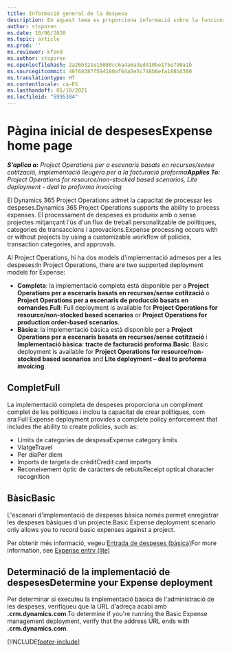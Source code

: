 ```yaml
---
title: Informació general de la despesa
description: En aquest tema es proporciona informació sobre la funcionalitat de despeses al Project Operations.
author: stsporen
ms.date: 10/06/2020
ms.topic: article
ms.prod: ''
ms.reviewer: kfend
ms.author: stsporen
ms.openlocfilehash: 2a26b321e15080cc6a4a6a3ed410be175e790a1b
ms.sourcegitcommit: 40f68387f594180af64a5e5c748b6efa188bd300
ms.translationtype: HT
ms.contentlocale: ca-ES
ms.lasthandoff: 05/10/2021
ms.locfileid: "5995384"
---
```

# <a name="expense-home-page"></a><span data-ttu-id="dc11e-103">Pàgina inicial de despeses</span><span class="sxs-lookup"><span data-stu-id="dc11e-103">Expense home page</span></span>

<span data-ttu-id="dc11e-104">_**S'aplica a:** Project Operations per a escenaris basats en recursos/sense cotització, implementació lleugera per a la facturació proforma_</span><span class="sxs-lookup"><span data-stu-id="dc11e-104">_**Applies To:** Project Operations for resource/non-stocked based scenarios, Lite deployment - deal to proforma invoicing_</span></span>


<span data-ttu-id="dc11e-105">El Dynamics 365 Project Operations admet la capacitat de processar les despeses.</span><span class="sxs-lookup"><span data-stu-id="dc11e-105">Dynamics 365 Project Operations supports the ability to process expenses.</span></span> <span data-ttu-id="dc11e-106">El processament de despeses es produeix amb o sense projectes mitjançant l'ús d'un flux de treball personalitzable de polítiques, categories de transaccions i aprovacions.</span><span class="sxs-lookup"><span data-stu-id="dc11e-106">Expense processing occurs with or without projects by using a customizable workflow of policies, transaction categories, and approvals.</span></span>

<span data-ttu-id="dc11e-107">Al Project Operations, hi ha dos models d'implementació admesos per a les despeses:</span><span class="sxs-lookup"><span data-stu-id="dc11e-107">In Project Operations, there are two supported deployment models for Expense:</span></span> 

- <span data-ttu-id="dc11e-108">**Completa**: la implementació completa està disponible per a **Project Operations per a escenaris basats en recursos/sense cotització** o **Project Operations per a escenaris de producció basats en comandes**.</span><span class="sxs-lookup"><span data-stu-id="dc11e-108">**Full**: Full deployment is available for **Project Operations for resource/non-stocked based scenarios** or **Project Operations for production order-based scenarios**.</span></span>
- <span data-ttu-id="dc11e-109">**Bàsica**: la implementació bàsica està disponible per a **Project Operations per a escenaris basats en recursos/sense cotització** i **Implementació bàsica: tracte de facturació proforma**.</span><span class="sxs-lookup"><span data-stu-id="dc11e-109">**Basic**: Basic deployment is available for **Project Operations for resource/non-stocked based scenarios** and **Lite deployment – deal to proforma invoicing**.</span></span>

## <a name="full"></a><span data-ttu-id="dc11e-110">Complet</span><span class="sxs-lookup"><span data-stu-id="dc11e-110">Full</span></span> 
<span data-ttu-id="dc11e-111">La implementació completa de despeses proporciona un compliment complet de les polítiques i inclou la capacitat de crear polítiques, com ara:</span><span class="sxs-lookup"><span data-stu-id="dc11e-111">Full Expense deployment provides a complete policy enforcement that includes the ability to create policies, such as:</span></span>

  - <span data-ttu-id="dc11e-112">Límits de categories de despesa</span><span class="sxs-lookup"><span data-stu-id="dc11e-112">Expense category limits</span></span>
  - <span data-ttu-id="dc11e-113">Viatge</span><span class="sxs-lookup"><span data-stu-id="dc11e-113">Travel</span></span>
  - <span data-ttu-id="dc11e-114">Per dia</span><span class="sxs-lookup"><span data-stu-id="dc11e-114">Per diem</span></span>
  - <span data-ttu-id="dc11e-115">Imports de targeta de crèdit</span><span class="sxs-lookup"><span data-stu-id="dc11e-115">Credit card imports</span></span>
  - <span data-ttu-id="dc11e-116">Reconeixement òptic de caràcters de rebuts</span><span class="sxs-lookup"><span data-stu-id="dc11e-116">Receipt optical character recognition</span></span>

## <a name="basic"></a><span data-ttu-id="dc11e-117">Bàsic</span><span class="sxs-lookup"><span data-stu-id="dc11e-117">Basic</span></span> 
<span data-ttu-id="dc11e-118">L'escenari d'implementació de despeses bàsica només permet enregistrar les despeses bàsiques d'un projecte.</span><span class="sxs-lookup"><span data-stu-id="dc11e-118">Basic Expense deployment scenario only allows you to record basic expenses against a project.</span></span> 

<span data-ttu-id="dc11e-119">Per obtenir més informació, vegeu [Entrada de despeses (bàsica)](basic-expense.md)</span><span class="sxs-lookup"><span data-stu-id="dc11e-119">For more information, see [Expense entry (lite)](basic-expense.md)</span></span>

## <a name="determine-your-expense-deployment"></a><span data-ttu-id="dc11e-120">Determinació de la implementació de despeses</span><span class="sxs-lookup"><span data-stu-id="dc11e-120">Determine your Expense deployment</span></span>
<span data-ttu-id="dc11e-121">Per determinar si executeu la implementació bàsica de l'administració de les despeses, verifiqueu que la URL d'adreça acabi amb **.crm.dynamics.com**.</span><span class="sxs-lookup"><span data-stu-id="dc11e-121">To determine if you're running the Basic Expense management deployment, verify that the address URL ends with **.crm.dynamics.com**.</span></span> 


[!INCLUDE[footer-include](../includes/footer-banner.md)]